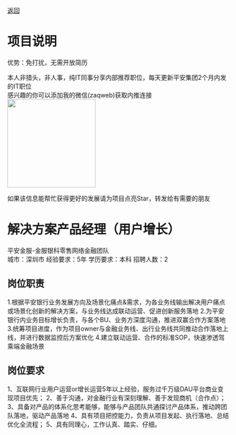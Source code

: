 [返回](../../)

# 项目说明

优势：免打扰，无需开放简历

本人非猎头，非人事，纯IT同事分享内部推荐职位，每天更新平安集团2个月内发的IT职位  
感兴趣的你可以添加我的微信(zaqweb)获取内推连接  
<img src="https://github.com/zaqweb/PA-IT-JOBS/blob/master/WechatICode.jpeg"  height="200" width="200">

如果该信息能帮忙获得更好的发展请为项目点亮Star，转发给有需要的朋友

# 解决方案产品经理（用户增长）
平安金服-金服银科零售网络金融团队  
城市：深圳市 经验要求：5年 学历要求：本科  招聘人数：2

## 岗位职责
1.根据平安银行业务发展方向及场景化痛点&需求，为各业务线输出解决用户痛点或场景化创新的解决方案，与业务线达成联动运营、促进创新服务落地
2.为平安银行内业务目标增长负责，与各个BU、业务方深度沟通，推进双赢合作方案落地
3.统筹项目进度，作为项目owner与金融业务线、出行业务线共同推动合作落地上线，并进行数据监控后方案优化
4.建立联动运营、合作的标准SOP，快速渗透驾乘端金融场景

## 岗位要求
1、互联网行业用户运营or增长运营5年以上经验，服务过千万级DAU平台商业变现项目优先；
2、善于沟通，对金融行业有深刻理解、善于发现商机（合作点）；
3、具备对产品的体系化思考能够，能够与产品团队共通探讨产品体系，推动跨团队落地，驱动产品落地
4、具有项目把控能力，负责从项目发起、执行落地、总结优化全流程；
5、具有同理心，工作认真、踏实、仔细。




